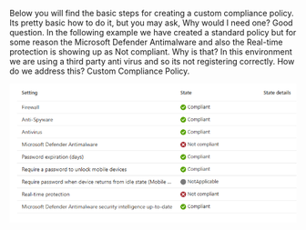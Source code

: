 Below you will find the basic steps for creating  a custom compliance policy. Its pretty basic how to do it, but you may ask, Why would I need one? Good question. In the following example we have created a standard policy but for some reason the Microsoft Defender Antimalware and also the Real-time protection is showing up as Not compliant. Why is that? In this environment we are using a third party anti virus and so its not registering correctly. How do we address this? Custom Compliance Policy. 

![alt text](Assets/1.png)